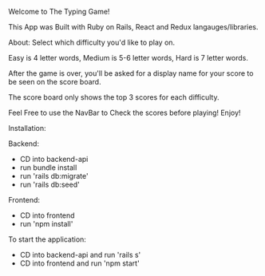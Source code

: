 Welcome to The Typing Game!

This App was Built with Ruby on Rails, React and Redux langauges/libraries. 

About:
 Select which difficulty you'd like to play on. 
 
 Easy is 4 letter words, Medium is 5-6 letter words, Hard is 7 letter words. 
 
 After the game is over, you'll be asked for a display name for your score to be seen on the score board. 
 
 The score board only shows the top 3 scores for each difficulty.
 
 Feel Free to use the NavBar to Check the scores before playing! Enjoy!


Installation:

Backend:
- CD into backend-api
- run bundle install
- run 'rails db:migrate'
- run 'rails db:seed'

Frontend:
- CD into frontend
- run 'npm install'


To start the application:

- CD into backend-api and run 'rails s'
- CD into frontend and run 'npm start'





